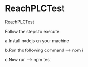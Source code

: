 # ReachPLCTest
ReachPLCTest

Follow the steps to execute:

a.Install nodejs on your machine

b.Run the following command --> npm i

c.Now run --> npm test

